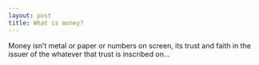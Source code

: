 ```yaml
---
layout: post
title: What is money?
---
```


Money isn’t metal or paper or numbers on screen, its trust and faith in the issuer of the whatever that trust is inscribed on…
